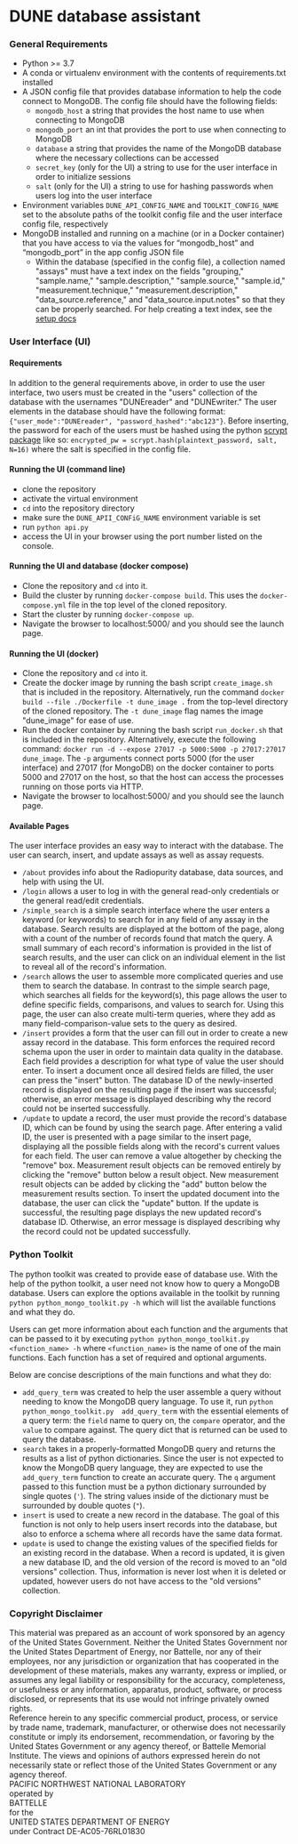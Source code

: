 # DUNE database assistant

### General Requirements
* Python >= 3.7
* A conda or virtualenv environment with the contents of requirements.txt installed
* A JSON config file that provides database information to help the code connect to MongoDB. The config file should have the following fields:
    * `mongodb_host` a string that provides the host name to use when connecting to MongoDB
    * `mongodb_port` an int that provides the port to use when connecting to MongoDB
    * `database` a string that provides the name of the MongoDB database where the necessary collections can be accessed
    * `secret_key` (only for the UI) a string to use for the user interface in order to initialize sessions
    * `salt` (only for the UI) a string to use for hashing passwords when users log into the user interface
* Environment variables `DUNE_API_CONFIG_NAME` and `TOOLKIT_CONFIG_NAME` set to the absolute paths of the toolkit config file and the user interface config file, respectively
* MongoDB installed and running on a machine (or in a Docker container) that you have access to via the values for “mongodb_host” and “mongodb_port” in the app config JSON file 
    * Within the database (specified in the config file), a collection named "assays" must have a text index on the fields "grouping," "sample.name," "sample.description," "sample.source," "sample.id," "measurement.technique," "measurement.description," "data_source.reference," and "data_source.input.notes" so that they can be properly searched. For help creating a text index, see the [setup docs](setup.rst)


### User Interface (UI)
#### Requirements
In addition to the general requirements above, in order to use the user interface, two users must be created in the "users" collection of the database with the usernames "DUNEreader" and "DUNEwriter." The user elements in the database should have the following format: `{"user_mode":"DUNEreader", "password_hashed":"abc123"}`. Before inserting, the password for each of the users must be hashed using the python [scrypt package](https://pypi.org/project/scrypt/) like so: `encrypted_pw = scrypt.hash(plaintext_password, salt, N=16)` where the salt is specified in the config file.

#### Running the UI (command line)
* clone the repository
* activate the virtual environment
* `cd` into the repository directory
* make sure the `DUNE_APII_CONFiG_NAME` environment variable is set
* run `python api.py`
* access the UI in your browser using the port number listed on the console.

#### Running the UI and database (docker compose)
* Clone the repository and `cd` into it.
* Build the cluster by running `docker-compose build`. This uses the `docker-compose.yml` file in the top level of the cloned repository.
* Start the cluster by running `docker-compose up`.
* Navigate the browser to localhost:5000/ and you should see the launch page.

#### Running the UI (docker)
* Clone the repository and `cd` into it.
* Create the docker image by running the bash script `create_image.sh` that is included in the repository. Alternatively, run the command `docker build --file ./Dockerfile -t dune_image .` from the top-level directory of the cloned repository. The `-t dune_image` flag names the image "dune_image" for ease of use.
* Run the docker container by running the bash script `run_docker.sh` that is included in the repository. Alternatively, execute the following command: `docker run -d --expose 27017 -p 5000:5000 -p 27017:27017 dune_image`. The `-p` arguments connect ports 5000 (for the user interface) and 27017 (for MongoDB) on the docker container to ports 5000 and 27017 on the host, so that the host can access the processes running on those ports via HTTP.
* Navigate the browser to localhost:5000/ and you should see the launch page.

#### Available Pages
The user interface provides an easy way to interact with the database. The user can search, insert, and update assays as well as assay requests.
* `/about` provides info about the Radiopurity database, data sources, and help with using the UI.
* `/login` allows a user to log in with the general read-only credentials or the general read/edit credentials.
* `/simple_search` is a simple search interface where the user enters a keyword (or keywords) to search for in any field of any assay in the database.
Search results are displayed at the bottom of the page, along with a count of the number of records found that 
match the query. A small summary of each record's information is provided in the list of search 
results, and the user can click on an individual element in the list to reveal all of the record's 
information.
* `/search` allows the user to assemble more complicated queries and use them to search the database. 
In contrast to the simple search page, which searches all fields for the keyword(s), this page allows 
the user to define specific fields, comparisons, and values to search for. Using this page, the user 
can also create multi-term queries, where they add as many field-comparison-value sets to the query 
as desired.
* `/insert` provides a form that the user can fill out in order to create a new assay record in the 
database. This form enforces the required record schema upon the user in order to maintain data 
quality in the database. Each field provides a 
description for what type of value the user should enter. To insert a document once all desired 
fields are filled, the user can press the "insert" button. The database ID of the newly-inserted 
record is displayed on the resulting page if the insert was successful; otherwise, an error 
message is displayed describing why the record could not be inserted successfully.
* `/update` to update a record, the user must provide the record's database ID, which can be found 
by using the search page. After entering a valid ID, the user is presented with a page similar to 
the insert page, displaying all the possible fields along with the record's current values for 
each field. The 
user can remove a value altogether by checking 
the "remove" box. Measurement result objects can be removed entirely by clicking the "remove" 
button below a result object. New measurement result objects can be added by clicking the "add" button 
below the measurement results section. To insert the updated document into the database, the user can click the "update" 
button. If the update is successful, the resulting page displays the new updated record's database 
ID. Otherwise, an error message is displayed describing why the record could not be updated 
successfully.

### Python Toolkit
The python toolkit was created to provide ease of database use. With the help of the 
python toolkit, a user need not know how to query a MongoDB database. 
Users can explore the options available in the toolkit by 
running `python python_mongo_toolkit.py -h` which will list the available functions and what they do.  

Users can get more information about each function and the arguments that can be passed to it 
by executing `python python_mongo_toolkit.py <function_name> -h` where 
`<function_name>` is the name of one of the main functions. Each function has a set of required 
and optional arguments. 

Below are concise descriptions of the main functions and what they do:
* `add_query_term` was created to help the user assemble a query without needing to 
know the MongoDB query language. To use it, run  `python python_mongo_toolkit.py 
add_query_term` with the essential elements of a query term: the `field` name to query on, the 
`compare` operator, and the `value` to compare against. The query dict that is returned can be used to query the database.
* `search` takes in a properly-formatted MongoDB query and returns the results as a list of python 
dictionaries. Since the user is 
not expected to know the MongoDB query language, they are expected to use the `add_query_term` 
function to create an accurate query. The `q` argument passed to this function must be a python dictionary surrounded by single quotes 
(`'`). The string values inside of the dictionary must be surrounded by double quotes (`"`).
* `insert` is used to create a new record in the database. The goal 
of this function is not only to help users insert records into the database, but also to enforce 
a schema where all records have the same data format.
* `update` is used to change the existing values of the specified fields for an existing record 
in the database. When a record is updated, it is given a new database ID, and the old version of the record is moved to an "old 
versions" collection. Thus, information is never lost when it is deleted or updated, however users 
do not have access to the "old versions" collection.

### Copyright Disclaimer
This material was prepared as an account of work sponsored by an agency of the United States Government.  Neither the United States Government nor the United States Department of Energy, nor Battelle, nor any of their employees, nor any jurisdiction or organization that has cooperated in the development of these materials, makes any warranty, express or implied, or assumes any legal liability or responsibility for the accuracy, completeness, or usefulness or any information, apparatus, product, software, or process disclosed, or represents that its use would not infringe privately owned rights.\
Reference herein to any specific commercial product, process, or service by trade name, trademark, manufacturer, or otherwise does not necessarily constitute or imply its endorsement, recommendation, or favoring by the United States Government or any agency thereof, or Battelle Memorial Institute. The views and opinions of authors expressed herein do not necessarily state or reflect those of the United States Government or any agency thereof.\
PACIFIC NORTHWEST NATIONAL LABORATORY\
operated by\
BATTELLE\
for the\
UNITED STATES DEPARTMENT OF ENERGY\
under Contract DE-AC05-76RL01830

